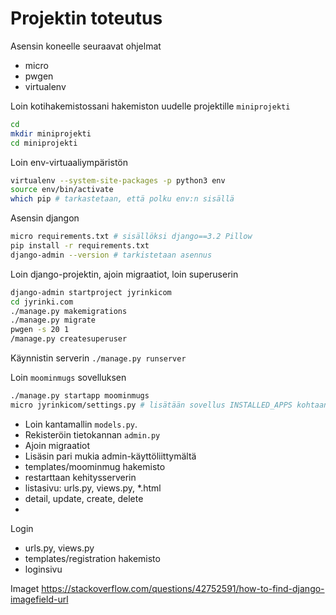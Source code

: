 # Projektin toteutus

Asensin koneelle seuraavat ohjelmat
- micro
- pwgen
- virtualenv

Loin kotihakemistossani hakemiston uudelle projektille `miniprojekti`
```bash
cd
mkdir miniprojekti
cd miniprojekti
```

Loin env-virtuaaliympäristön
```bash
virtualenv --system-site-packages -p python3 env
source env/bin/activate
which pip # tarkastetaan, että polku env:n sisällä
```

Asensin djangon 
```bash
micro requirements.txt # sisällöksi django==3.2 Pillow
pip install -r requirements.txt
django-admin --version # tarkistetaan asennus
```

Loin django-projektin, ajoin migraatiot, loin superuserin
```bash
django-admin startproject jyrinkicom
cd jyrinki.com
./manage.py makemigrations
./manage.py migrate 
pwgen -s 20 1
/manage.py createsuperuser
```

Käynnistin serverin `./manage.py runserver`

Loin `moominmugs` sovelluksen
```bash
./manage.py startapp moominmugs
micro jyrinkicom/settings.py # lisätään sovellus INSTALLED_APPS kohtaan
```

- Loin kantamallin `models.py`. 
- Rekisteröin tietokannan `admin.py`
- Ajoin migraatiot
- Lisäsin pari mukia admin-käyttöliittymältä
- templates/moominmug hakemisto
- restarttaan kehitysserverin
- listasivu: urls.py, views.py, *.html
- detail, update, create, delete
- 

Login
- urls.py, views.py
- templates/registration hakemisto
- loginsivu

Imaget
https://stackoverflow.com/questions/42752591/how-to-find-django-imagefield-url